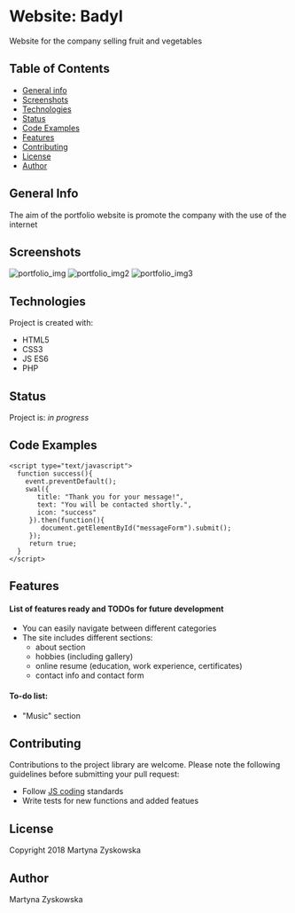 # Website: Badyl
Website for the company selling fruit and vegetables
## Table of Contents
* [General info](#general-info)
* [Screenshots](#screenshots)
* [Technologies](#technologies)
* [Status](#status)
* [Code Examples](#code-examples)
* [Features](#features)
* [Contributing](#contributing)
* [License](#license)
* [Author](#author)
## General Info
The aim of the portfolio website is promote the company with the use of the internet
## Screenshots
![portfolio_img](./portfolio_img.png)
![portfolio_img2](./portfolio_img2.png)
![portfolio_img3](./portfolio_img3.png)
## Technologies
Project is created with:
- HTML5
- CSS3
- JS ES6
- PHP
## Status
Project is: _in progress_
## Code Examples

```
<script type="text/javascript">
  function success(){
    event.preventDefault();
    swal({
       title: "Thank you for your message!",
       text: "You will be contacted shortly.",
       icon: "success"
     }).then(function(){
        document.getElementById("messageForm").submit();
     });
     return true; 
  }
</script>
```

## Features
#### List of features ready and TODOs for future development
* You can easily navigate between different categories
* The site includes different sections:
  - about section
  - hobbies (including gallery)
  - online resume (education, work experience, certificates)
  - contact info and contact form

#### To-do list:
* "Music" section
## Contributing
Contributions to the project library are welcome. Please note the following guidelines before submitting your pull request:
 - Follow [JS coding](https://developer.mozilla.org/bm/docs/Web/JavaScript/Guide) standards
 - Write tests for new functions and added featues
## License
Copyright 2018 Martyna Zyskowska
## Author
Martyna Zyskowska
